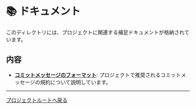 # 📚 ドキュメント

このディレクトリには、プロジェクトに関連する補足ドキュメントが格納されています。

## 内容

- **[コミットメッセージのフォーマット](COMMIT-MESSAGE.md)**: プロジェクトで推奨されるコミットメッセージの規約について説明しています。

---

[プロジェクトルートへ戻る](../README.md)
